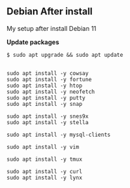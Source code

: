 ## Debian After install

My setup after install Debian 11


<a id="system"></a>
**Update packages**

```
$ sudo apt upgrade && sudo apt update
```


```

```


```
sudo apt install -y cowsay
sudo apt install -y fortune
sudo apt install -y htop
sudo apt install -y neofetch
sudo apt install -y putty
sudo apt install -y snap
```

<a id="games"></a>
```
sudo apt install -y snes9x
sudo apt install -y stella
```

<a id="Databases"></a>
```
sudo apt install -y mysql-clients
```


<a id="Text Editors"></a>
```
sudo apt install -y vim
```

<a id="Terminal"></a>
```
sudo apt install -y tmux
```


<a id="Browsers"></a>
```
sudo apt install -y curl
sudo apt install -y lynx
```
